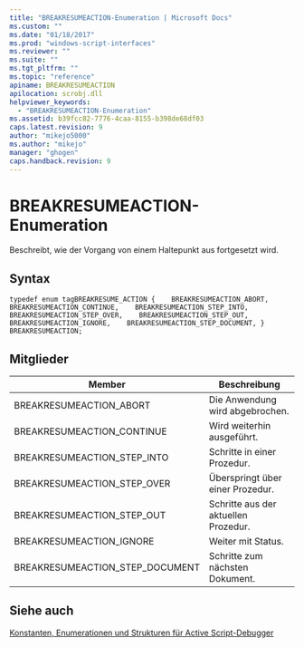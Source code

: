 ```yaml
---
title: "BREAKRESUMEACTION-Enumeration | Microsoft Docs"
ms.custom: ""
ms.date: "01/18/2017"
ms.prod: "windows-script-interfaces"
ms.reviewer: ""
ms.suite: ""
ms.tgt_pltfrm: ""
ms.topic: "reference"
apiname: BREAKRESUMEACTION
apilocation: scrobj.dll
helpviewer_keywords: 
  - "BREAKRESUMEACTION-Enumeration"
ms.assetid: b39fcc82-7776-4caa-8155-b398de68df03
caps.latest.revision: 9
author: "mikejo5000"
ms.author: "mikejo"
manager: "ghogen"
caps.handback.revision: 9
---
```

# BREAKRESUMEACTION-Enumeration
Beschreibt, wie der Vorgang von einem Haltepunkt aus fortgesetzt wird.  
  
## Syntax  
  
```  
typedef enum tagBREAKRESUME_ACTION {    BREAKRESUMEACTION_ABORT,    BREAKRESUMEACTION_CONTINUE,    BREAKRESUMEACTION_STEP_INTO,    BREAKRESUMEACTION_STEP_OVER,    BREAKRESUMEACTION_STEP_OUT,    BREAKRESUMEACTION_IGNORE,    BREAKRESUMEACTION_STEP_DOCUMENT, } BREAKRESUMEACTION;  
```  
  
## Mitglieder  
  
|Member|Beschreibung|  
|------------|------------------|  
|BREAKRESUMEACTION\_ABORT|Die Anwendung wird abgebrochen.|  
|BREAKRESUMEACTION\_CONTINUE|Wird weiterhin ausgeführt.|  
|BREAKRESUMEACTION\_STEP\_INTO|Schritte in einer Prozedur.|  
|BREAKRESUMEACTION\_STEP\_OVER|Überspringt über einer Prozedur.|  
|BREAKRESUMEACTION\_STEP\_OUT|Schritte aus der aktuellen Prozedur.|  
|BREAKRESUMEACTION\_IGNORE|Weiter mit Status.|  
|BREAKRESUMEACTION\_STEP\_DOCUMENT|Schritte zum nächsten Dokument.|  
  
## Siehe auch  
 [Konstanten, Enumerationen und Strukturen für Active Script\-Debugger](../../winscript/reference/active-script-debugger-constants-enumerations-and-structures.md)